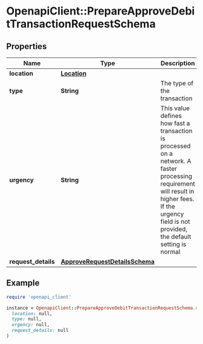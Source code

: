 # OpenapiClient::PrepareApproveDebitTransactionRequestSchema

## Properties

| Name | Type | Description | Notes |
| ---- | ---- | ----------- | ----- |
| **location** | [**Location**](Location.md) |  |  |
| **type** | **String** | The type of the transaction |  |
| **urgency** | **String** | This value defines how fast a transaction is processed on a network. A faster processing requirement will result in higher fees. If the urgency field is not provided, the default setting is normal |  |
| **request_details** | [**ApproveRequestDetailsSchema**](ApproveRequestDetailsSchema.md) |  | [optional] |

## Example

```ruby
require 'openapi_client'

instance = OpenapiClient::PrepareApproveDebitTransactionRequestSchema.new(
  location: null,
  type: null,
  urgency: null,
  request_details: null
)
```

